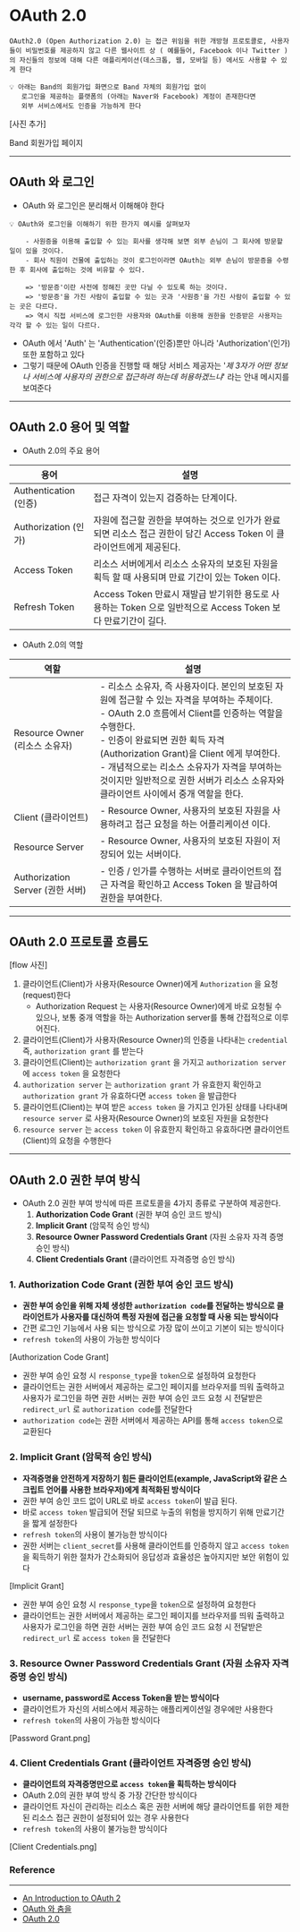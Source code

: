 # OAuth 2.0

`OAuth2.0 (Open Authorization 2.0) 는 접근 위임을 위한 개방형 프로토콜로, 사용자들이 비밀번호를 제공하지 않고 다른 웹사이트 상 ( 예를들어, Facebook 이나 Twitter )의 자신들의 정보에 대해 다른 애플리케이션(데스크톱, 웹, 모바일 등) 에서도 사용할 수 있게 한다`

```
💡 아래는 Band의 회원가입 화면으로 Band 자체의 회원가입 없이
   로그인을 제공하는 플랫폼의 (아래는 Naver와 Facebook) 계정이 존재한다면 
   외부 서비스에서도 인증을 가능하게 한다 
```

[사진 추가]
<caption><a ref="https://auth.band.us/sign_up_form?next_url=https%3A%2F%2Fband.us%2F#">Band 회원가입 페이지</a> </caption>

---

## OAuth 와 로그인

- OAuth 와 로그인은 분리해서 이해해야 한다

```
💡 OAuth와 로그인을 이해하기 위한 한가지 예시를 살펴보자

    - 사원증을 이용해 출입할 수 있는 회사를 생각해 보면 외부 손님이 그 회사에 방문할 일이 있을 것이다. 
    - 회사 직원이 건물에 출입하는 것이 로그인이라면 OAuth는 외부 손님이 방문증을 수령한 후 회사에 출입하는 것에 비유할 수 있다.
    
    => '방문증'이란 사전에 정해진 곳만 다닐 수 있도록 하는 것이다. 
    => '방문증'을 가진 사람이 출입할 수 있는 곳과 '사원증'을 가진 사람이 출입할 수 있는 곳은 다르다. 
    => 역시 직접 서비스에 로그인한 사용자와 OAuth를 이용해 권한을 인증받은 사용자는 각각 할 수 있는 일이 다르다.
```

- OAuth 에서 'Auth' 는 'Authentication'(인증)뿐만 아니라 'Authorization'(인가) 또한 포함하고 있다
- 그렇기 때문에 OAuth 인증을 진행할 때 해당 서비스 제공자는 '*제 3자가 어떤 정보나 서비스에 사용자의 권한으로 접근하려 하는데 허용하겠느냐*' 라는 안내 메시지를 보여준다

---

## OAuth 2.0 용어 및 역할

- OAuth 2.0의 주요 용어

| 용어 | 설명 |
| --- | --- |
| Authentication (인증) | 접근 자격이 있는지 검증하는 단계이다. |
| Authorization (인가) | 자원에 접근할 권한을 부여하는 것으로 인가가 완료되면 리소스 접근 권한이 담긴 Access Token 이 클라이언트에게 제공된다. |
| Access Token | 리소스 서버에게서 리소스 소유자의 보호된 자원을 획득 할 때 사용되며 만료 기간이 있는 Token 이다. |
| Refresh Token | Access Token 만료시 재발급 받기위한 용도로 사용하는 Token 으로 일반적으로 Access Token 보다 만료기간이 길다. |
- OAuth 2.0의 역할

| 역할 | 설명 |
| --- | --- |
| Resource Owner (리소스 소유자) | - 리소스 소유자, 즉 사용자이다. 본인의 보호된 자원에 접근할 수 있는 자격을 부여하는 주체이다. </br> - OAuth 2.0 흐름에서 Client를 인증하는 역할을 수행한다. </br> - 인증이 완료되면 권한 획득 자격 (Authorization Grant)을 Client 에게 부여한다. </br> - 개념적으로는 리소스 소유자가 자격을 부여하는 것이지만 일반적으로 권한 서버가 리소스 소유자와 클라이언트 사이에서 중개 역할을 한다. |
| Client (클라이언트) | - Resource Owner, 사용자의 보호된 자원을 사용하려고 접근 요청을 하는 어플리케이션 이다. |
| Resource Server  | - Resource Owner, 사용자의 보호된 자원이 저장되어 있는 서버이다. |
| Authorization Server (권한 서버) | - 인증 / 인가를 수행하는 서버로 클라이언트의 접근 자격을 확인하고 Access Token 을 발급하여 권한을 부여한다. |

---

## OAuth 2.0 프로토콜 흐름도

[flow 사진]

1. 클라이언트(Client)가 사용자(Resource Owner)에게 `Authorization` 을 요청 (request)한다
    - Authorization Request 는 사용자(Resource Owner)에게 바로 요청될 수 있으나, 보통 중개 역할을 하는 Authorization server를 통해 간접적으로 이루어진다.
2. 클라이언트(Client)가 사용자(Resource Owner)의 인증을 나타내는 `credential` 즉, `authorization grant` 를 받는다
3. 클라이언트(Client)는 `authorization grant` 을 가지고 `authorization server` 에  `access token` 을 요청한다
4. `authorization server` 는 `authorization grant` 가 유효한지 확인하고 `authorization grant` 가 유효하다면 `access token` 을 발급한다
5. 클라이언트(Client)는 부여 받은 `access token` 을 가지고 인가된 상태를 나타내며 `resource server` 로 사용자(Resource Owner)의 보호된 자원을 요청한다
6. `resource server` 는 `access token` 이 유효한지 확인하고 유효하다면 클라이언트(Client)의 요청을 수행한다

---

## OAuth 2.0 권한 부여 방식

- OAuth 2.0 권한 부여 방식에 따른 프로토콜을 4가지 종류로 구분하여 제공한다.
    1. ****Authorization Code Grant**** (권한 부여 승인 코드 방식)
    2. ****Implicit Grant**** (암묵적 승인 방식)
    3. ****Resource Owner Password Credentials Grant**** (자원 소유자 자격 증명 승인 방식)
    4. ****Client Credentials Grant**** (클라이언트 자격증명 승인 방식)


### 1.  ****Authorization Code Grant**** (권한 부여 승인 코드 방식)

- **권한 부여 승인을 위해 자체 생성한 `authorization code`를 전달하는 방식으로 클라이언트가 사용자를 대신하여 특정 자원에 접근을 요청할 때 사용 되는 방식이다**
- 간편 로그인 기능에서 사용 되는 방식으로 가장 많이 쓰이고 기본이 되는 방식이다
- `refresh token`의 사용이 가능한 방식이다

[Authorization Code Grant]

- 권한 부여 승인 요청 시 `response_type`을 `token`으로 설정하여 요청한다
- 클라이언트는 권한 서버에서 제공하는 로그인 페이지를 브라우저를 띄워 출력하고 사용자가 로그인을 하면 권한 서버는 권한 부여 승인 코드 요청 시 전달받은 `redirect_url` 로 `authorization code`를 전달한다
- `authorization code`는 권한 서버에서 제공하는 API를 통해 `access token`으로 교환된다

### 2. ****Implicit Grant**** (암묵적 승인 방식)

- **자격증명을 안전하게 저장하기 힘든 클라이언트(example, JavaScript와 같은 스크립트 언어를 사용한 브라우저)에게 최적화된 방식이다**
- 권한 부여 승인 코드 없이 URL로 바로 `access token`이 발급 된다.
- 바로 `access token` 발급되어 전달 되므로 누출의 위험을 방지하기 위해 만료기간을 짧게 설정한다
- `refresh token`의 사용이 불가능한 방식이다
- 권한 서버는 `client_secret`를 사용해 클라이언트를 인증하지 않고 `access token`을 획득하기 위한 절차가 간소화되어 응답성과 효율성은 높아지지만 보안 위험이 있다

[Implicit Grant]

- 권한 부여 승인 요청 시 `response_type`을 `token`으로 설정하여 요청한다
- 클라이언트는 권한 서버에서 제공하는 로그인 페이지를 브라우저를 띄워 출력하고 사용자가 로그인을 하면 권한 서버는 권한 부여 승인 코드 요청 시 전달받은 `redirect_url` 로 `access token` 을 전달한다

### 3. ****Resource Owner Password Credentials Grant**** (자원 소유자 자격 증명 승인 방식)

- **username, password로 Access Token을 받는 방식이다**
- 클라이언트가 자신의 서비스에서 제공하는 애플리케이션일 경우에만 사용한다
- `refresh token`의 사용이 가능한 방식이다

[Password Grant.png]

### 4. ****Client Credentials Grant**** (클라이언트 자격증명 승인 방식)

- **클라이언트의 자격증명만으로 `access token`을 획득하는 방식이다**
- OAuth 2.0의 권한 부여 방식 중 가장 간단한 방식이다
- 클라이언트 자신이 관리하는 리소스 혹은 권한 서버에 해당 클라이언트를 위한 제한된 리소스 접근 권한이 설정되어 있는 경우 사용한다
- `refresh token`의 사용이 불가능한 방식이다

[Client Credentials.png]

### Reference

---

- [An Introduction to OAuth 2](https://www.digitalocean.com/community/tutorials/an-introduction-to-oauth-2)
- [OAuth 와 춤을](https://d2.naver.com/helloworld/24942)
- [OAuth 2.0](https://datatracker.ietf.org/doc/html/rfc6749)